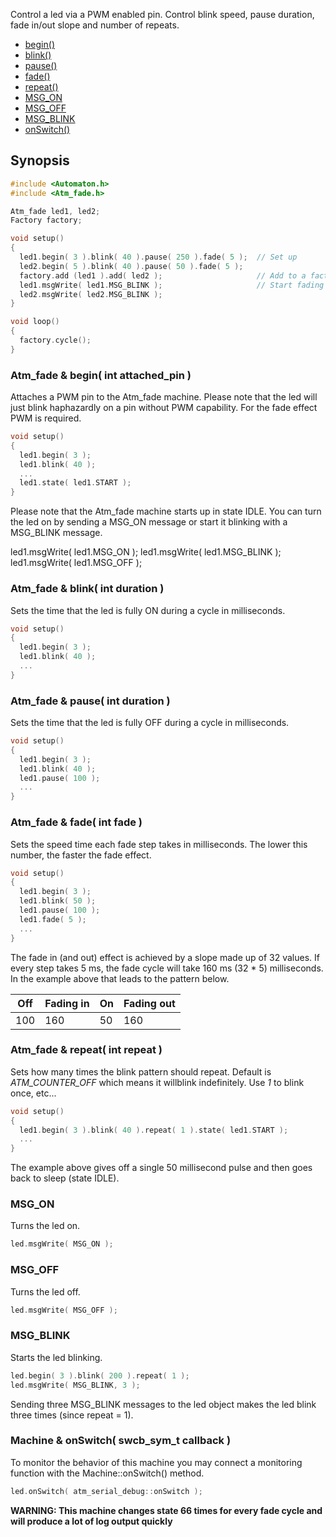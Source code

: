 Control a led via a PWM enabled pin. Control blink speed, pause duration, fade in/out slope and number of repeats.

* [begin()](#atm_fade--begin-int-attached_pin-)
* [blink()](#atm_fade--blink-int-duration-)
* [pause()](#atm_fade--pause-int-duration-)
* [fade()](#atm_fade--fade-int-fade-)
* [repeat()](#atm_fade--repeat-int-repeat-)
* [MSG_ON](#msg_on)
* [MSG_OFF](#msg_off)
* [MSG_BLINK](#msg_blink)
* [onSwitch()](#machine--onswitch-swcb_sym_t-callback-)

## Synopsis ##

```c++
#include <Automaton.h>
#include <Atm_fade.h>

Atm_fade led1, led2;
Factory factory;

void setup() 
{
  led1.begin( 3 ).blink( 40 ).pause( 250 ).fade( 5 );  // Set up
  led2.begin( 5 ).blink( 40 ).pause( 50 ).fade( 5 );
  factory.add (led1 ).add( led2 );                     // Add to a factory
  led1.msgWrite( led1.MSG_BLINK );                     // Start fading
  led2.msgWrite( led2.MSG_BLINK );
}

void loop() 
{
  factory.cycle();
}
```

### Atm_fade & begin( int attached_pin ) ###

Attaches a PWM pin to the Atm_fade machine. Please note that the led will just blink haphazardly on a pin without PWM capability. For the fade effect PWM is required.

```c++
void setup() 
{
  led1.begin( 3 );
  led1.blink( 40 );
  ...
  led1.state( led1.START );
}
```

Please note that the Atm_fade machine starts up in state IDLE. You can turn the led on by sending a MSG_ON message or start it blinking with a MSG_BLINK message.

  led1.msgWrite( led1.MSG_ON );
  led1.msgWrite( led1.MSG_BLINK );
  led1.msgWrite( led1.MSG_OFF );

### Atm_fade & blink( int duration ) ###

Sets the time that the led is fully ON during a cycle in milliseconds.

```c++
void setup() 
{
  led1.begin( 3 );
  led1.blink( 40 );
  ...
}
```

### Atm_fade & pause( int duration ) ###

Sets the time that the led is fully OFF during a cycle in milliseconds.

```c++
void setup() 
{
  led1.begin( 3 );
  led1.blink( 40 );
  led1.pause( 100 );
  ...
}
```

### Atm_fade & fade( int fade ) ###

Sets the speed time each fade step takes in milliseconds. The lower this number, the faster the fade effect.

```c++
void setup() 
{
  led1.begin( 3 );
  led1.blink( 50 );
  led1.pause( 100 );
  led1.fade( 5 );
  ...
}
```

The fade in (and out) effect is achieved by a slope made up of 32 values. If every step takes 5 ms, the fade cycle will take 160 ms (32 * 5) milliseconds. In the example above that leads to the pattern below.


Off | Fading in | On | Fading out
------------ | ------------- | ------------- | -------------
100 | 160 | 50 | 160

### Atm_fade & repeat( int repeat ) ###

Sets how many times the blink pattern should repeat. Default is *ATM_COUNTER_OFF* which means it willblink indefinitely. Use *1* to blink once, etc...

```c++
void setup() 
{
  led1.begin( 3 ).blink( 40 ).repeat( 1 ).state( led1.START );
  ...
}
```

The example above gives off a single 50 millisecond pulse and then goes back to sleep (state IDLE).


### MSG_ON ###

Turns the led on.

```c++
led.msgWrite( MSG_ON );
```

### MSG_OFF ###

Turns the led off.

```c++
led.msgWrite( MSG_OFF );
```

### MSG_BLINK ###

Starts the led blinking.

```c++
led.begin( 3 ).blink( 200 ).repeat( 1 );
led.msgWrite( MSG_BLINK, 3 );
```

Sending three MSG_BLINK messages to the led object makes the led blink three times (since repeat = 1).

### Machine & onSwitch( swcb_sym_t callback ) ###

To monitor the behavior of this machine you may connect a monitoring function with the Machine::onSwitch() method. 

```c++
led.onSwitch( atm_serial_debug::onSwitch );
```

**WARNING: This machine changes state 66 times for every fade cycle and will produce a lot of log output quickly**



